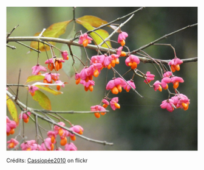 ![Célia](/images/2022-05-30.jpg)

Crédits: [Cassiopée2010](https://www.flickr.com/people/cmoi30/) on flickr